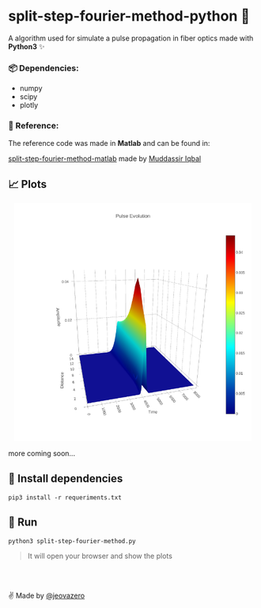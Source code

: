 # split-step-fourier-method-python :snake:
A algorithm used for simulate a pulse propagation in fiber optics made with **Python3** :sparkles:


### :package: Dependencies:
- numpy
- scipy
- plotly


### :bookmark: Reference:
The reference code was made in **Matlab** and can be found in:

[split-step-fourier-method-matlab](https://www.mathworks.com/matlabcentral/fileexchange/14915-split-step-fourier-method) made by [Muddassir Iqbal](https://www.mathworks.com/matlabcentral/profile/authors/893543-muddassir-iqbal)

## :chart_with_upwards_trend: Plots
<p align="center">
  <img src="pulse_evolution.png" width="480" >  
</p>


more coming soon...

## :wrench: Install dependencies
```shell
pip3 install -r requeriments.txt
```


## :rocket: Run
```shell
python3 split-step-fourier-method.py
```

> It will open your browser and show the plots

<br>
<br>

:v: Made by <a href="https://github.com/jeovazero">@jeovazero</a>
